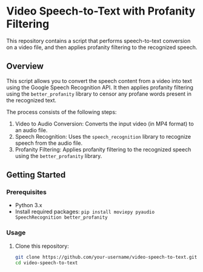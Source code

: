 # Video Speech-to-Text with Profanity Filtering

This repository contains a script that performs speech-to-text conversion on a video file, and then applies profanity filtering to the recognized speech.

## Overview

This script allows you to convert the speech content from a video into text using the Google Speech Recognition API. It then applies profanity filtering using the `better_profanity` library to censor any profane words present in the recognized text.

The process consists of the following steps:
1. Video to Audio Conversion: Converts the input video (in MP4 format) to an audio file.
2. Speech Recognition: Uses the `speech_recognition` library to recognize speech from the audio file.
3. Profanity Filtering: Applies profanity filtering to the recognized speech using the `better_profanity` library.

## Getting Started

### Prerequisites

- Python 3.x
- Install required packages: `pip install moviepy pyaudio SpeechRecognition better_profanity`

### Usage

1. Clone this repository:

   ```bash
   git clone https://github.com/your-username/video-speech-to-text.git
   cd video-speech-to-text

 
